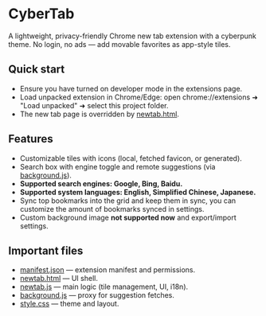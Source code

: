 # CyberTab

A lightweight, privacy-friendly Chrome new tab extension with a cyberpunk theme. No login, no ads — add movable favorites as app-style tiles.

## Quick start

- Ensure you have turned on developer mode in the extensions page.
- Load unpacked extension in Chrome/Edge: open chrome://extensions ➜ "Load unpacked" ➜ select this project folder.
- The new tab page is overridden by [newtab.html](newtab.html).

## Features

- Customizable tiles with icons (local, fetched favicon, or generated).
- Search box with engine toggle and remote suggestions (via [background.js](background.js)).
- __Supported search engines: Google, Bing, Baidu.__
- __Supported system languages: English, Simplified Chinese, Japanese.__
- Sync top bookmarks into the grid and keep them in sync, you can customize the amount of bookmarks synced in settings.
- Custom background image __not supported now__ and export/import settings.

## Important files

- [manifest.json](manifest.json) — extension manifest and permissions.
- [newtab.html](newtab.html) — UI shell.
- [newtab.js](newtab.js) — main logic (tile management, UI, i18n).
- [background.js](background.js) — proxy for suggestion fetches.
- [style.css](style.css) — theme and layout.
